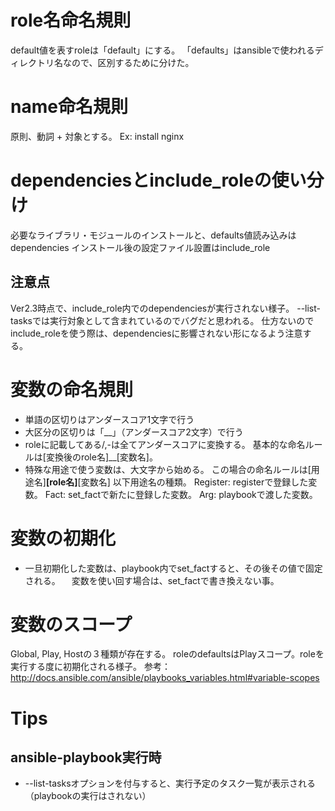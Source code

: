 # role名命名規則
default値を表すroleは「default」にする。
「defaults」はansibleで使われるディレクトリ名なので、区別するために分けた。

# name命名規則
原則、動詞 + 対象とする。
Ex: install nginx

# dependenciesとinclude_roleの使い分け
必要なライブラリ・モジュールのインストールと、defaults値読み込みはdependencies
インストール後の設定ファイル設置はinclude_role

## 注意点
Ver2.3時点で、include_role内でのdependenciesが実行されない様子。
--list-tasksでは実行対象として含まれているのでバグだと思われる。
仕方ないのでinclude_roleを使う際は、dependenciesに影響されない形になるよう注意する。

# 変数の命名規則
- 単語の区切りはアンダースコア1文字で行う
- 大区分の区切りは「__」（アンダースコア2文字）で行う
- roleに記載してある/,-は全てアンダースコアに変換する。
  基本的な命名ルールは[変換後のrole名]__[変数名]。 
- 特殊な用途で使う変数は、大文字から始める。
  この場合の命名ルールは[用途名]__[role名]__[変数名]
  以下用途名の種類。
    Register: registerで登録した変数。
    Fact: set_factで新たに登録した変数。
    Arg: playbookで渡した変数。

# 変数の初期化
- 一旦初期化した変数は、playbook内でset_factすると、その後その値で固定される。
　変数を使い回す場合は、set_factで書き換えない事。

# 変数のスコープ
Global, Play, Hostの３種類が存在する。
roleのdefaultsはPlayスコープ。roleを実行する度に初期化される様子。
参考： http://docs.ansible.com/ansible/playbooks_variables.html#variable-scopes

# Tips
## ansible-playbook実行時
- --list-tasksオプションを付与すると、実行予定のタスク一覧が表示される（playbookの実行はされない）
